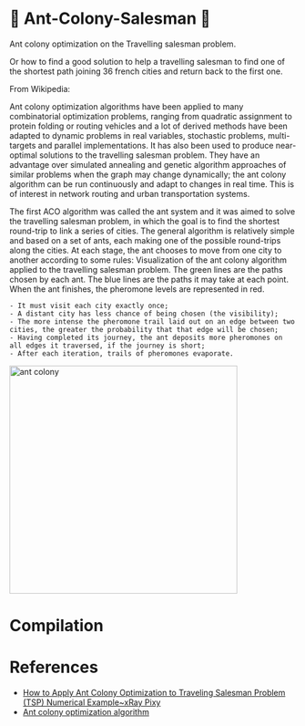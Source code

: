 # &#x1F41C; Ant-Colony-Salesman &#x1F41C;

Ant colony optimization on the Travelling salesman problem.

Or how to find a good solution to help a travelling salesman to find one of the shortest path joining 36 french cities and return back to the first one.

From Wikipedia:

Ant colony optimization algorithms have been applied to many combinatorial optimization problems, ranging from quadratic assignment to protein folding or routing vehicles and a lot of derived methods have been adapted to dynamic problems in real variables, stochastic problems, multi-targets and parallel implementations. It has also been used to produce near-optimal solutions to the travelling salesman problem. They have an advantage over simulated annealing and genetic algorithm approaches of similar problems when the graph may change dynamically; the ant colony algorithm can be run continuously and adapt to changes in real time. This is of interest in network routing and urban transportation systems.

The first ACO algorithm was called the ant system and it was aimed to solve the travelling salesman problem, in which the goal is to find the shortest round-trip to link a series of cities. The general algorithm is relatively simple and based on a set of ants, each making one of the possible round-trips along the cities. At each stage, the ant chooses to move from one city to another according to some rules:
Visualization of the ant colony algorithm applied to the travelling salesman problem. The green lines are the paths chosen by each ant. The blue lines are the paths it may take at each point. When the ant finishes, the pheromone levels are represented in red.

    - It must visit each city exactly once;
    - A distant city has less chance of being chosen (the visibility);
    - The more intense the pheromone trail laid out on an edge between two cities, the greater the probability that that edge will be chosen;
    - Having completed its journey, the ant deposits more pheromones on all edges it traversed, if the journey is short;
    - After each iteration, trails of pheromones evaporate.

<img src="sample.gif" alt="ant colony" width=400 />

# Compilation

# References
- [How to Apply Ant Colony Optimization to Traveling Salesman Problem (TSP) Numerical Example~xRay Pixy](https://www.youtube.com/watch?v=8lYKzj470zc&t)
- [Ant colony optimization algorithm](https://www.youtube.com/watch?v=u7bQomllcJw&t)
